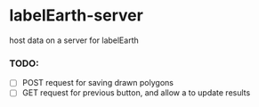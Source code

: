 # labelEarth-server
host data on a server for labelEarth

### TODO:
- [ ] POST request for saving drawn polygons
- [ ] GET request for previous button, and allow a to update results

[//]: # (- [x] Venus)
